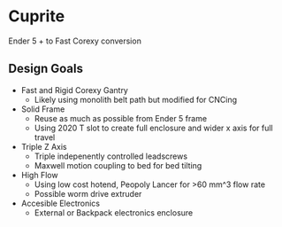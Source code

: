 # Cuprite
Ender 5 + to Fast Corexy conversion 

## Design Goals
- Fast and Rigid Corexy Gantry
  * Likely using monolith belt path but modified for CNCing
- Solid Frame
  * Reuse as much as possible from Ender 5 frame
  * Using 2020 T slot to create full enclosure and wider x axis for full travel
- Triple Z Axis
  * Triple indepenently controlled leadscrews
  * Maxwell motion coupling to bed for bed tilting
- High Flow 
  * Using low cost hotend, Peopoly Lancer for >60 mm^3 flow rate
  * Possible worm drive extruder
- Accesible Electronics
  * External or Backpack electronics enclosure
   
